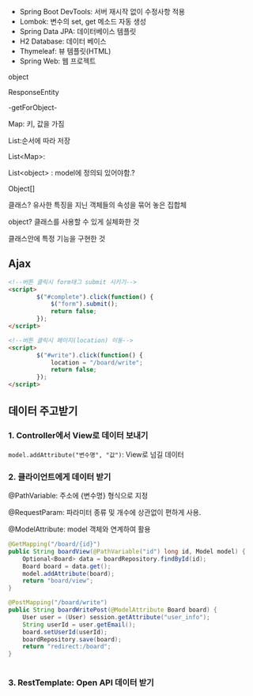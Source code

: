 - Spring Boot DevTools: 서버 재시작 없이 수정사항 적용
- Lombok: 변수의 set, get 메소드 자동 생성
- Spring Data JPA: 데이터베이스 템플릿
- H2 Database: 데이터 베이스
- Thymeleaf: 뷰 템플릿(HTML)
- Spring Web: 웹 프로젝트







object

ResponseEntity

-getForObject-

Map: 키, 값을 가짐

List:순서에 따라 저장

List\<Map\>: 

List\<object\> : model에 정의되 있어야함.?

Object[]



클래스? 유사한 특징을 지닌 객체들의 속성을 묶어 놓은 집합체

object? 클래스를 사용할 수 있게 실체화한 것

클래스안에 특정 기능을 구현한 것



## Ajax

```html
<!--버튼 클릭시 form태그 submit 시키기-->
<script>
		$("#complete").click(function() {
			$("form").submit();
			return false;
		});
</script>
```

```html
<!--버튼 클릭시 페이지(location) 이동-->
<script>
		$("#write").click(function() {
			location = "/board/write";
			return false;
		});
</script>
```







## 데이터 주고받기

### 1. Controller에서 View로 데이터 보내기

`model.addAttribute("변수명", "값")`: View로 넘길 데이터



### 2. 클라이언트에게 데이터 받기

@PathVariable: 주소에 {변수명} 형식으로 지정

@RequestParam: 파라미터 종류 및 개수에 상관없이 편하게 사용.

@ModelAttribute: model 객체와 연계하여 활용



```java
@GetMapping("/board/{id}")
public String boardView(@PathVariable("id") long id, Model model) {
	Optional<Board> data = boardRepository.findById(id);
	Board board = data.get();
	model.addAttribute(board);
	return "board/view";
}
```

```java
@PostMapping("/board/write")
public String boardWritePost(@ModelAttribute Board board) {
	User user = (User) session.getAttribute("user_info");
	String userId = user.getEmail();
	board.setUserId(userId);
	boardRepository.save(board);
	return "redirect:/board";
}
```

```java

```



### 3. RestTemplate: Open API 데이터 받기





